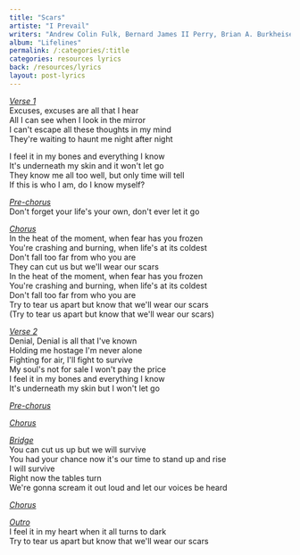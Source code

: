 ```yaml
---
title: "Scars"
artiste: "I Prevail"
writers: "Andrew Colin Fulk, Bernard James II Perry, Brian A. Burkheiser, John August Pregler, Stephen Daniel Menoian"
album: "Lifelines"
permalink: /:categories/:title
categories: resources lyrics
back: /resources/lyrics
layout: post-lyrics
---
```


<span style="text-decoration:underline;"><em>Verse 1</em></span>  
Excuses, excuses are all that I hear  
All I can see when I look in the mirror  
I can't escape all these thoughts in my mind  
They're waiting to haunt me night after night  

I feel it in my bones and everything I know  
It's underneath my skin and it won't let go  
They know me all too well, but only time will tell  
If this is who I am, do I know myself?  
  
<span style="text-decoration:underline;"><em>Pre-chorus</em></span>  
Don't forget your life's your own, don't ever let it go  
  
<span style="text-decoration:underline;"><em>Chorus</em></span>  
In the heat of the moment, when fear has you frozen  
You're crashing and burning, when life's at its coldest  
Don't fall too far from who you are  
They can cut us but we'll wear our scars  
In the heat of the moment, when fear has you frozen  
You're crashing and burning, when life's at its coldest  
Don't fall too far from who you are  
Try to tear us apart but know that we'll wear our scars  
(Try to tear us apart but know that we'll wear our scars)  
  
<span style="text-decoration:underline;"><em>Verse 2</em></span>  
Denial, Denial is all that I've known  
Holding me hostage I'm never alone  
Fighting for air, I'll fight to survive  
My soul's not for sale I won't pay the price  
I feel it in my bones and everything I know  
It's underneath my skin but I won't let go  
  
<span style="text-decoration:underline;"><em>Pre-chorus</em></span>  
  
<span style="text-decoration:underline;"><em>Chorus</em></span>  
  
<span style="text-decoration:underline;"><em>Bridge</em></span>  
You can cut us up but we will survive  
You had your chance now it's our time to stand up and rise  
I will survive  
Right now the tables turn  
We're gonna scream it out loud and let our voices be heard  
  
<span style="text-decoration:underline;"><em>Chorus</em></span>  
  
<span style="text-decoration:underline;"><em>Outro</em></span>  
I feel it in my heart when it all turns to dark  
Try to tear us apart but know that we'll wear our scars